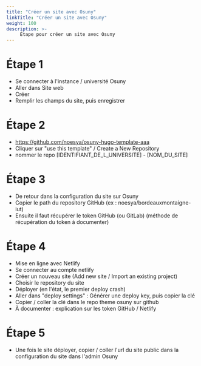 ```yaml
---
title: "Créer un site avec Osuny"
linkTitle: "Créer un site avec Osuny"
weight: 100
description: >-
     Étape pour créer un site avec Osuny
---
```


# Étape 1

- Se connecter à l'instance / université Osuny
- Aller dans Site web
- Créer
- Remplir les champs du site, puis enregistrer

# Étape 2

- https://github.com/noesya/osuny-hugo-template-aaa
- Cliquer sur "use this template" / Create a New Repository
- nommer le repo [IDENTIFIANT_DE_L_UNIVERSITE] - [NOM_DU_SITE]

# Étape 3

- De retour dans la configuration du site sur Osuny
- Copier le path du repository GitHub (ex : noesya/bordeauxmontaigne-iut)
- Ensuite il faut récupérer le token GitHub (ou GitLab) (méthode de récupération du token à documenter)

# Étape 4

- Mise en ligne avec Netlify
- Se connecter au compte netlify
- Créer un nouveau site (Add new site / Import an existing project)
- Choisir le repository du site
- Déployer (en l'état, le premier deploy crash)
- Aller dans "deploy settings" : Générer une deploy key, puis copier la clé
- Copier / coller la clé dans le repo theme osuny sur github 
- À documenter : explication sur les token GitHub / Netlify

# Étape 5

- Une fois le site déployer, copier / coller l'url du site public dans la configuration du site dans l'admin Osuny

